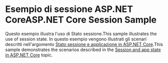 # <a name="aspnet-core-session-sample"></a><span data-ttu-id="074c0-101">Esempio di sessione ASP.NET Core</span><span class="sxs-lookup"><span data-stu-id="074c0-101">ASP.NET Core Session Sample</span></span>

<span data-ttu-id="074c0-102">Questo esempio illustra l'uso di Stato sessione.</span><span class="sxs-lookup"><span data-stu-id="074c0-102">This sample illustrates the use of session state.</span></span> <span data-ttu-id="074c0-103">In questo esempio vengono illustrati gli scenari descritti nell'argomento [Stato sessione e applicazione in ASP.NET Core](https://docs.microsoft.com/aspnet/core/fundamentals/app-state).</span><span class="sxs-lookup"><span data-stu-id="074c0-103">This sample demonstrates the scenarios described in the [Session and app state in ASP.NET Core](https://docs.microsoft.com/aspnet/core/fundamentals/app-state) topic.</span></span>
